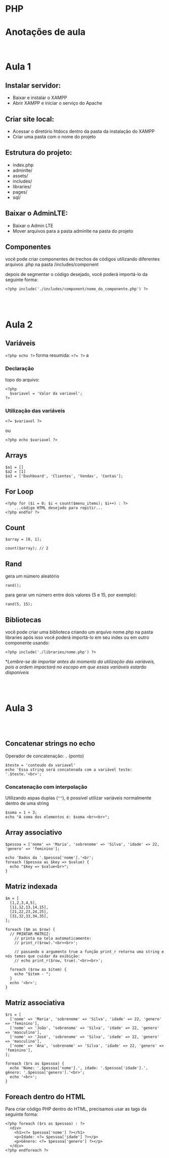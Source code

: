 # PHP

# **Anotações de aula**
<br/>

# Aula 1

## Instalar servidor:
* Baixar e instalar o XAMPP
* Abrir XAMPP e iniciar o serviço do Apache

## Criar site local:
* Acessar o diretório htdocs dentro da pasta da instalação do XAMPP
* Criar uma pasta com o nome do projeto

## Estrutura do projeto:
* index.php
* adminlte/
* assets/
* includes/
* libraries/
* pages/
* sql/

## Baixar o AdminLTE:
* Baixar o Admin LTE
* Mover arquivos para a pasta adminlte na pasta do projeto

## Componentes
você pode criar componentes de trechos de códigos utilizando diferentes arquivos .php na pasta /includes/component

depois de segmentar o código desejado, você poderá importá-lo da seguinte forma:

```
<?php include('./includes/component/nome_do_componente.php') ?>
```

<br/><br/>
# Aula 2

## Variáveis
`<?php echo ?>`    forma resumida:   `<?= ?>`
a
### Declaração

topo do arquivo:
```
<?php
  $variavel = 'Valor da variavel';
?>
```

### Utilização das variáveis

```
<?= $variavel ?> 
```
ou 
```
<?php echo $variavel ?>
```

## Arrays

```
$a1 = []
$a2 = [1]
$a3 = ['Dashboard', 'Clientes', 'Vendas', 'Contas'];
```

## For Loop

```
<?php for ($i = 0; $i < count($menu_items); $i++) : ?>
    ...código HTML desejado para repitir...
<?php endfor ?>
```

## Count

```
$array = [0, 1];

count($array); // 2
```

## Rand

gera um número aleatório
```
rand();
```

para gerar um número entre dois valores (5 e 15, por exemplo):
```
rand(5, 15);
```

## Bibliotecas

você pode criar uma biblioteca criando um arquivo nome.php na pasta libraries
após isso você poderá importá-lo em seu index ou em outro componente usando:

```
<?php include('./libraries/nome.php') ?>
```
**Lembre-se de importar antes do momento da utilização das variáveis, pois a ordem impactará no escopo em que essas variáveis estarão disponíveis* 

<br/><br/>
# Aula 3


<br/><br/>

## Concatenar strings no echo
Operador de concatenação: `.` (ponto)
```
$teste = 'conteudo da variavel'
echo 'Essa string será concatenada com a variável teste: '.$teste.'<br>';
```
### Concatenação com interpolação
Utilizando aspas duplas (`""`), é possível utilizar variáveis normalmente dentro de uma string
```
$soma = 1 + 3;
echo "A soma dos elementos é: $soma <br><br>";
```

## Array associativo
```
$pessoa = ['nome' => 'Maria', 'sobrenome' => 'Silva', 'idade' => 22, 'genero' => 'feminino'];

echo 'Dados da '.$pessoa['nome'].'<br';
foreach ($pessoa as $key => $value) {
  echo "$key => $value<br>";
}
```

## Matriz indexada
```
$m = [
  [1,2,3,4,5],
  [11,12,13,14,15],
  [21,22,23,24,25],
  [31,32,33,34,35],
];

foreach ($m as $row) {
  // PRINTAR MATRIZ: 
    // printa na tela automaticamente:
    // print_r($row).'<br><br>'; 
  
    // passando o argumento true a função print_r retorna uma string e nós temos que cuidar da exibição:
    // echo print_r($row, true).'<br><br>'; 

  foreach ($row as $item) {
    echo "$item - ";
  }
  echo '<br>';
}
```

## Matriz associativa
```
$rs = [
  ['nome' => 'Maria', 'sobrenome' => 'Silva', 'idade' => 22, 'genero' => 'feminino'],
  ['nome' => 'João', 'sobrenome' => 'Silva', 'idade' => 22, 'genero' => 'masculino'],
  ['nome' => 'José', 'sobrenome' => 'Silva', 'idade' => 22, 'genero' => 'masculino'],
  ['nome' => 'Ana', 'sobrenome' => 'Silva', 'idade' => 22, 'genero' => 'feminino'],
];

foreach ($rs as $pessoa) {
  echo 'Nome: '.$pessoa['nome'].', idade: '.$pessoa['idade'].', gênero: '.$pessoa['genero'].'<br>';
  echo '<br>';
}
```

## Foreach dentro do HTML
Para criar código PHP dentro do HTML, precisamos usar as tags da seguinte forma:
```
<?php foreach ($rs as $pessoa) : ?>
  <div>
    <h1><?= $pessoa['nome'] ?></h1>
    <p>Idade: <?= $pessoa['idade'] ?></p>
    <p>Gênero: <?= $pessoa['genero'] ?></p>
  </div>
<?php endforeach ?>
```
